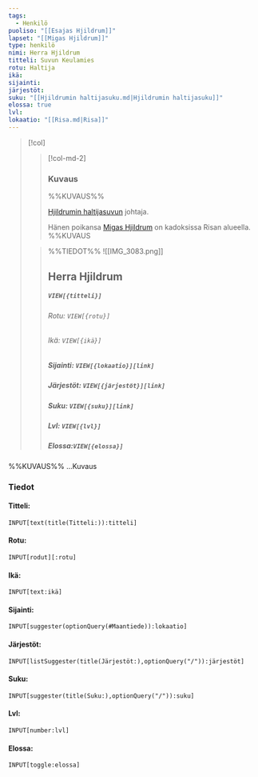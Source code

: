 ```yaml
---
tags:
  - Henkilö
puoliso: "[[Esajas Hjildrum]]"
lapset: "[[Migas Hjildrum]]"
type: henkilö
nimi: Herra Hjildrum
titteli: Suvun Keulamies
rotu: Haltija
ikä: 
sijainti: 
järjestöt: 
suku: "[[Hjildrumin haltijasuku.md|Hjildrumin haltijasuku]]"
elossa: true
lvl: 
lokaatio: "[[Risa.md|Risa]]"
---
```


>[!col]
>>[!col-md-2]
>>### Kuvaus
>>%%KUVAUS%%
>>
>>[Hjildrumin haltijasuvun](Hjildrumin%20haltijasuku.md) johtaja.
>>
>>Hänen poikansa [Migas Hjildrum](Migas%20Hjildrum.md) on kadoksissa Risan alueella.
>>%%KUVAUS
>
>>%%TIEDOT%%
>>![[IMG_3083.png]]
>> ## Herra Hjildrum
>>##### *`VIEW[{titteli}]`*
>>###### Rotu: `VIEW[{rotu}]`
>>###### Ikä: `VIEW[{ikä}]`
>>##### Sijainti: `VIEW[{lokaatio}][link]`
>>##### Järjestöt: `VIEW[{järjestöt}][link]`
>>##### Suku: `VIEW[{suku}][link]`
>>##### Lvl: `VIEW[{lvl}]`
>>##### Elossa:`VIEW[{elossa}]`

%%KUVAUS%%
...Kuvaus


### Tiedot
#### Titteli: 
`INPUT[text(title(Titteli:)):titteli]`
#### Rotu:
`INPUT[rodut][:rotu]`
#### Ikä:
`INPUT[text:ikä]`
#### Sijainti:
`INPUT[suggester(optionQuery(#Maantiede)):lokaatio]`
#### Järjestöt:
```meta-bind
INPUT[listSuggester(title(Järjestöt:),optionQuery("/")):järjestöt]
```
#### Suku:
`INPUT[suggester(title(Suku:),optionQuery("/")):suku]`
#### Lvl:
`INPUT[number:lvl]`
#### Elossa:
`INPUT[toggle:elossa]`







